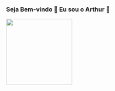 ### Seja Bem-vindo 👋 Eu sou o Arthur 🤝
<div>
  <a href="https://github.com/Tucoo02">
  <img height="180em" src="https://github-readme-stats.vercel.app/api?username=Tucoo02&show_icons=true&theme=midnight-purple&include_all_commits=true&count_private=true"/>
</div>
